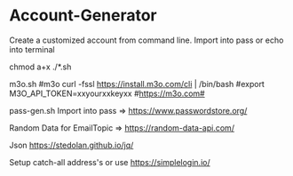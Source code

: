 # Account-Generator
Create a customized account from command line. Import into pass or echo into terminal 

chmod a+x ./*.sh

m3o.sh 
#m3o curl -fssl https://install.m3o.com/cli | /bin/bash
#export M3O_API_TOKEN=xxyourxxkeyxx #https://m3o.com#

pass-gen.sh
Import into pass => https://www.passwordstore.org/ 

Random Data for EmailTopic => https://random-data-api.com/

Json https://stedolan.github.io/jq/

Setup catch-all address's or use https://simplelogin.io/
